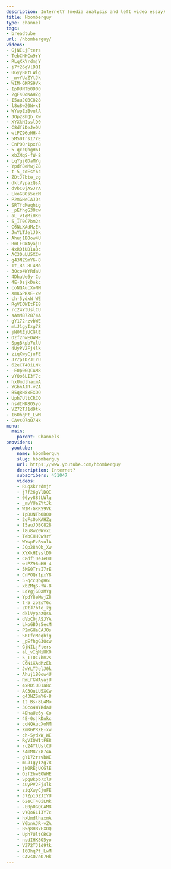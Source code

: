 ```yaml
---
description: Internet? (media analysis and left video essay)
title: Hbomberguy
type: channel
tags:
- breadtube
url: /hbomberguy/
videos:
- GjNILjFters
- TebCHHCw9rY
- RLqXkYrdmjY
- j7f26gVlDQI
- 06yy88tLWlg
- _mvYUaZYtJk
- WIM-GKRS9Vk
- IpDUNTb0D00
- 2gFsOoKAHZg
- I5auJOBC828
- l8u8wZ0WvxI
- WYwpEzBvulA
- JOp28hQb_Xw
- XYXkHIsslD0
- C8dfiDeJeDU
- wtPZ96oHH-4
- 5MS0TrsI7rE
- CnPOQr1pxY8
- 5-qccQbgH6I
- xbZMqS-fW-8
- LqYgjGDaMYg
- YpdY8eMwjZ8
- t-5_zoEsY6c
- ZDtJ7bte_zg
- dklVypazQsA
- dVbC0jASJYA
- LkoGBOs5ecM
- P2mGHeCAJOs
- SRTfcMeqhig
- _pEfhgG3Ocw
- aL_vIqMiHK0
- 5_IT0C7bm2s
- C6NiXAdMzEk
- JwYLTJelJ0k
- Ahuj1B0ow4U
- RmLFGWAyajU
- 4xRDiUD1a8c
- AC3OuLU5XCw
- g43NZSmY6-8
- 1t_Bs-8L4Mo
- 3Oco4WYRdaU
- 4DhaUe6y-Co
- 4E-0sjkDnkc
- coNQAucXoNM
- XmKGPRXE-xw
- ch-5ydxW_WE
- RgVIQWItFE8
- rc24YtUslCU
- sAmM872874A
- gY172rzvbWE
- mLJ1gyIzg78
- jN0REjUCGlE
- Ozf2hwEOWHE
- SpgBkpb7xlU
- 4UyPV2Fj4lk
- ziqXwyCjuFE
- J7Zp1DZJIYU
- 62eCT40iLNk
- -E0p0GQCAM8
- vYQo6LI3Y7c
- hxUmdlhaxmA
- YGbnAJR-vZA
- B5q8H8xEXOQ
- Uph7UltCRCQ
- nsdIHK8O5yo
- VZ72TJ1d9tk
- I6OhqPt_LwM
- CAvsO7oO7Hk
menu:
  main:
    parent: Channels
providers:
  youtube:
    name: hbomberguy
    slug: hbomberguy
    url: https://www.youtube.com/hbomberguy
    description: Internet?
    subscribers: 451047
    videos:
    - RLqXkYrdmjY
    - j7f26gVlDQI
    - 06yy88tLWlg
    - _mvYUaZYtJk
    - WIM-GKRS9Vk
    - IpDUNTb0D00
    - 2gFsOoKAHZg
    - I5auJOBC828
    - l8u8wZ0WvxI
    - TebCHHCw9rY
    - WYwpEzBvulA
    - JOp28hQb_Xw
    - XYXkHIsslD0
    - C8dfiDeJeDU
    - wtPZ96oHH-4
    - 5MS0TrsI7rE
    - CnPOQr1pxY8
    - 5-qccQbgH6I
    - xbZMqS-fW-8
    - LqYgjGDaMYg
    - YpdY8eMwjZ8
    - t-5_zoEsY6c
    - ZDtJ7bte_zg
    - dklVypazQsA
    - dVbC0jASJYA
    - LkoGBOs5ecM
    - P2mGHeCAJOs
    - SRTfcMeqhig
    - _pEfhgG3Ocw
    - GjNILjFters
    - aL_vIqMiHK0
    - 5_IT0C7bm2s
    - C6NiXAdMzEk
    - JwYLTJelJ0k
    - Ahuj1B0ow4U
    - RmLFGWAyajU
    - 4xRDiUD1a8c
    - AC3OuLU5XCw
    - g43NZSmY6-8
    - 1t_Bs-8L4Mo
    - 3Oco4WYRdaU
    - 4DhaUe6y-Co
    - 4E-0sjkDnkc
    - coNQAucXoNM
    - XmKGPRXE-xw
    - ch-5ydxW_WE
    - RgVIQWItFE8
    - rc24YtUslCU
    - sAmM872874A
    - gY172rzvbWE
    - mLJ1gyIzg78
    - jN0REjUCGlE
    - Ozf2hwEOWHE
    - SpgBkpb7xlU
    - 4UyPV2Fj4lk
    - ziqXwyCjuFE
    - J7Zp1DZJIYU
    - 62eCT40iLNk
    - -E0p0GQCAM8
    - vYQo6LI3Y7c
    - hxUmdlhaxmA
    - YGbnAJR-vZA
    - B5q8H8xEXOQ
    - Uph7UltCRCQ
    - nsdIHK8O5yo
    - VZ72TJ1d9tk
    - I6OhqPt_LwM
    - CAvsO7oO7Hk
---
```

